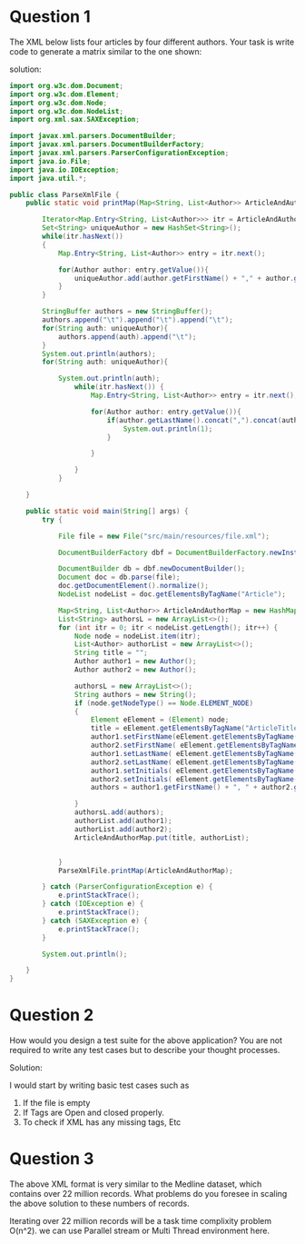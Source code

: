# Question 1
The XML below lists four articles by four different authors. Your task is write code to generate a
matrix similar to the one shown:

solution:

```java
import org.w3c.dom.Document;
import org.w3c.dom.Element;
import org.w3c.dom.Node;
import org.w3c.dom.NodeList;
import org.xml.sax.SAXException;

import javax.xml.parsers.DocumentBuilder;
import javax.xml.parsers.DocumentBuilderFactory;
import javax.xml.parsers.ParserConfigurationException;
import java.io.File;
import java.io.IOException;
import java.util.*;

public class ParseXmlFile {
    public static void printMap(Map<String, List<Author>> ArticleAndAuthorMap){

        Iterator<Map.Entry<String, List<Author>>> itr = ArticleAndAuthorMap.entrySet().iterator();
        Set<String> uniqueAuthor = new HashSet<String>();
        while(itr.hasNext())
        {
            Map.Entry<String, List<Author>> entry = itr.next();

            for(Author author: entry.getValue()){
                uniqueAuthor.add(author.getFirstName() + "," + author.getLastName());
            }
        }

        StringBuffer authors = new StringBuffer();
        authors.append("\t").append("\t").append("\t");
        for(String auth: uniqueAuthor){
            authors.append(auth).append("\t");
        }
        System.out.println(authors);
        for(String auth: uniqueAuthor){

            System.out.println(auth);
                while(itr.hasNext()) {
                    Map.Entry<String, List<Author>> entry = itr.next();

                    for(Author author: entry.getValue()){
                        if(author.getLastName().concat(",").concat(author.getFirstName()).equals(auth)){
                            System.out.println(1);
                        }

                    }

                }
            }

    }

    public static void main(String[] args) {
        try {

            File file = new File("src/main/resources/file.xml");

            DocumentBuilderFactory dbf = DocumentBuilderFactory.newInstance();

            DocumentBuilder db = dbf.newDocumentBuilder();
            Document doc = db.parse(file);
            doc.getDocumentElement().normalize();
            NodeList nodeList = doc.getElementsByTagName("Article");

            Map<String, List<Author>> ArticleAndAuthorMap = new HashMap<>();
            List<String> authorsL = new ArrayList<>();
            for (int itr = 0; itr < nodeList.getLength(); itr++) {
                Node node = nodeList.item(itr);
                List<Author> authorList = new ArrayList<>();
                String title = "";
                Author author1 = new Author();
                Author author2 = new Author();

                authorsL = new ArrayList<>();
                String authors = new String();
                if (node.getNodeType() == Node.ELEMENT_NODE)
                {
                    Element eElement = (Element) node;
                    title = eElement.getElementsByTagName("ArticleTitle").item(0).getTextContent();
                    author1.setFirstName(eElement.getElementsByTagName("ForeName").item(0).getTextContent());
                    author2.setFirstName( eElement.getElementsByTagName("ForeName").item(1).getTextContent());
                    author1.setLastName( eElement.getElementsByTagName("LastName").item(0).getTextContent());
                    author2.setLastName( eElement.getElementsByTagName("LastName").item(1).getTextContent());
                    author1.setInitials( eElement.getElementsByTagName("Initials").item(0).getTextContent());
                    author2.setInitials( eElement.getElementsByTagName("Initials").item(1).getTextContent());            
                    authors = author1.getFirstName() + ", " + author2.getFirstName();

                }
                authorsL.add(authors);
                authorList.add(author1);
                authorList.add(author2);
                ArticleAndAuthorMap.put(title, authorList);


            }
            ParseXmlFile.printMap(ArticleAndAuthorMap);

        } catch (ParserConfigurationException e) {
            e.printStackTrace();
        } catch (IOException e) {
            e.printStackTrace();
        } catch (SAXException e) {
            e.printStackTrace();
        }

        System.out.println();

    }
}


```


# Question 2
How would you design a test suite for the above application? You are not required to write any test
cases but to describe your thought processes.

Solution:

I would start by writing basic test cases such as 

1. If the file is empty 
2. If Tags are Open and closed properly.
3. To check if XML has any missing tags, Etc


# Question 3
The above XML format is very similar to the Medline dataset, which contains over 22 million
records. What problems do you foresee in scaling the above solution to these numbers of records.

Iterating over 22 million records will be a task time complixity problem O(n^2). we can use Parallel stream or Multi Thread environment here.  
